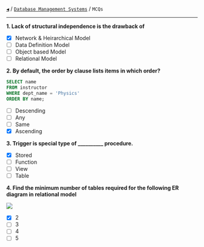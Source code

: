 [`◀`](/) / [`Database Management Systems`](/s/dbms/) / `MCQs`

<hr />

**1. Lack of structural independence is the drawback of**

* [x] Network & Heirarchical Model
* [ ] Data Definition Model
* [ ] Object based Model
* [ ] Relational Model

**2. By default, the order by clause lists items in which order?**

```sql
SELECT name
FROM instructor
WHERE dept_name = 'Physics'
ORDER BY name;
```

* [ ] Descending
* [ ] Any
* [ ] Same
* [x] Ascending

**3. Trigger is special type of __________ procedure.** 

* [x] Stored 
* [ ] Function 
* [ ] View 
* [ ] Table

**4. Find the minimum number of tables required for the following ER diagram in relational model**

![](https://i.imgur.com/kVzVLKt.png)

* [x] 2 
* [ ] 3 
* [ ] 4 
* [ ] 5
